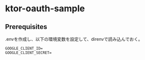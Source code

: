 # ktor-oauth-sample

## Prerequisites

.envを作成し、以下の環境変数を設定して、direnvで読み込んでおく。

```
GOOGLE_CLIENT_ID=
GOOGLE_CLIENT_SECRET=
```
